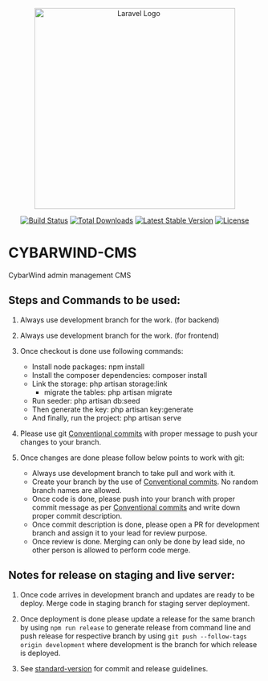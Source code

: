 <p align="center"><a href="https://laravel.com" target="_blank"><img src="https://raw.githubusercontent.com/laravel/art/master/logo-lockup/5%20SVG/2%20CMYK/1%20Full%20Color/laravel-logolockup-cmyk-red.svg" width="400" alt="Laravel Logo"></a></p>

<p align="center">
<a href="https://github.com/laravel/framework/actions"><img src="https://github.com/laravel/framework/workflows/tests/badge.svg" alt="Build Status"></a>
<a href="https://packagist.org/packages/laravel/framework"><img src="https://img.shields.io/packagist/dt/laravel/framework" alt="Total Downloads"></a>
<a href="https://packagist.org/packages/laravel/framework"><img src="https://img.shields.io/packagist/v/laravel/framework" alt="Latest Stable Version"></a>
<a href="https://packagist.org/packages/laravel/framework"><img src="https://img.shields.io/packagist/l/laravel/framework" alt="License"></a>
</p>

# CYBARWIND-CMS
CybarWind admin management CMS

## Steps and Commands to be used:

1. Always use development branch for the work. (for backend)
2. Always use development branch for the work. (for frontend)

3. Once checkout is done use following commands:
    - Install node packages: npm install
    - Install the composer dependencies: composer install
    - Link the storage: php artisan storage:link
      - migrate the tables: php artisan migrate
   -  Run seeder: php artisan db:seed
    - Then generate the key: php artisan key:generate
   -  And finally, run the project: php artisan serve

4. Please use git [Conventional commits](https://www.conventionalcommits.org/en/v1.0.0/) with proper message to push your changes to your branch.

5. Once changes are done please follow below points to work with git:
    - Always use development branch to take pull and work with it.
    - Create your branch by the use of [Conventional commits](https://www.conventionalcommits.org/en/v1.0.0/). No random branch names are allowed.
    - Once code is done, please push into your branch with proper commit message as per [Conventional commits](https://www.conventionalcommits.org/en/v1.0.0/) and write down proper commit description.
    - Once commit description is done, please open a PR for development branch and assign it to your lead for review purpose.
    - Once review is done. Merging can only be done by lead side, no other person is allowed to perform code merge.


## Notes for release on staging and live server:

1. Once code arrives in development branch and updates are ready to be deploy. Merge code in staging branch for staging server deployment.

2. Once deployment is done please update a release for the same branch by using `npm run release` to generate release from command line and push release for respective branch by using `git push --follow-tags origin development` where development is the branch for which release is deployed.

3. See [standard-version](https://github.com/conventional-changelog/standard-version) for commit and release guidelines.




